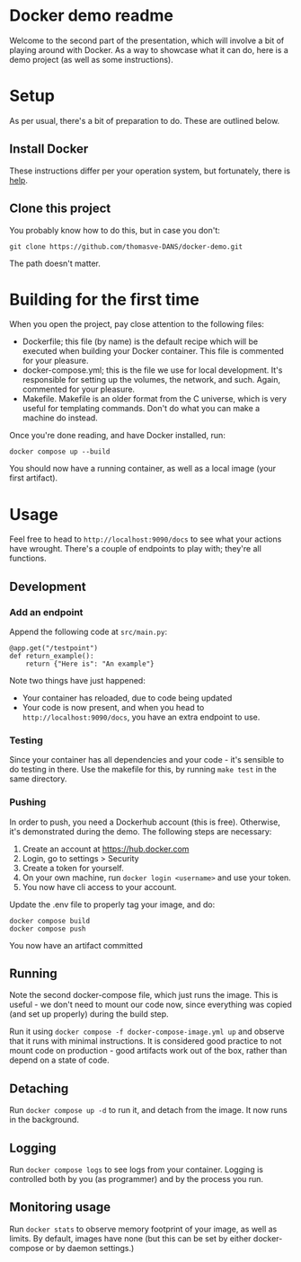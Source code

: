 # Docker demo readme

Welcome to the second part of the presentation, which will involve a bit of playing around with Docker. As a way to showcase what it can do, here is a demo project (as well as some instructions).

# Setup

As per usual, there's a bit of preparation to do. These are outlined below.

## Install Docker

These instructions differ per your operation system, but fortunately, there is [help](https://docs.docker.com/engine/install/).

## Clone this project

You probably know how to do this, but in case you don't:

```
git clone https://github.com/thomasve-DANS/docker-demo.git
```

The path doesn't matter.

# Building for the first time

When you open the project, pay close attention to the following files:

- Dockerfile; this file (by name) is the default recipe which will be executed when building your Docker container. This file is commented for your pleasure.
- docker-compose.yml; this is the file we use for local development. It's responsible for setting up the volumes, the network, and such. Again, commented for your pleasure.
- Makefile. Makefile is an older format from the C universe, which is very useful for templating commands. Don't do what you can make a machine do instead.

Once you're done reading, and have Docker installed, run:

`docker compose up --build`

You should now have a running container, as well as a local image (your first artifact).

# Usage

Feel free to head to `http://localhost:9090/docs` to see what your actions have wrought. There's a couple of endpoints to play with; they're all functions.

## Development

### Add an endpoint

Append the following code at `src/main.py`:

```
@app.get("/testpoint")
def return_example():
    return {"Here is": "An example"}

```

Note two things have just happened:

- Your container has reloaded, due to code being updated 
- Your code is now present, and when you head to `http://localhost:9090/docs`, you have an extra endpoint to use.

### Testing

Since your container has all dependencies and your code - it's sensible to do testing in there. Use the makefile for this, by running `make test` in the same directory.

### Pushing

In order to push, you need a Dockerhub account (this is free). Otherwise, it's demonstrated during the demo. The following steps are necessary:

1. Create an account at https://hub.docker.com
2. Login, go to settings > Security
3. Create a token for yourself.
4. On your own machine, run `docker login <username>` and use your token.
5. You now have cli access to your account.

Update the .env file to properly tag your image, and do:

```
docker compose build
docker compose push
```

You now have an artifact committed 

## Running

Note the second docker-compose file, which just runs the image. This is useful - we don't need to mount our code now, since everything was copied (and set up properly) during the build step.

Run it using `docker compose -f docker-compose-image.yml up` and observe that it runs with minimal instructions. It is considered good practice to not mount code on production - good artifacts work out of the box, rather than depend on a state of code.

## Detaching

Run `docker compose up -d` to run it, and detach from the image. It now runs in the background.

## Logging

Run `docker compose logs` to see logs from your container. Logging is controlled both by you (as programmer) and by the process you run.

## Monitoring usage

Run `docker stats` to observe memory footprint of your image, as well as limits. By default, images have none (but this can be set by either docker-compose or by daemon settings.)


